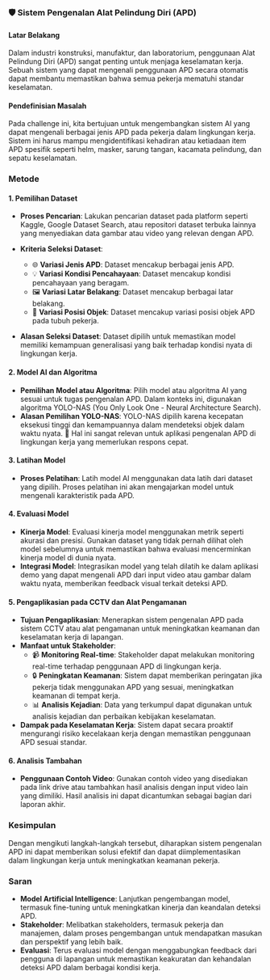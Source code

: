 ### 🛡️ Sistem Pengenalan Alat Pelindung Diri (APD)

#### **Latar Belakang**
Dalam industri konstruksi, manufaktur, dan laboratorium, penggunaan Alat Pelindung Diri (APD) sangat penting untuk menjaga keselamatan kerja. Sebuah sistem yang dapat mengenali penggunaan APD secara otomatis dapat membantu memastikan bahwa semua pekerja mematuhi standar keselamatan.

#### **Pendefinisian Masalah**
Pada challenge ini, kita bertujuan untuk mengembangkan sistem AI yang dapat mengenali berbagai jenis APD pada pekerja dalam lingkungan kerja. Sistem ini harus mampu mengidentifikasi kehadiran atau ketiadaan item APD spesifik seperti helm, masker, sarung tangan, kacamata pelindung, dan sepatu keselamatan.

### Metode

#### **1. Pemilihan Dataset**
   - **Proses Pencarian**: Lakukan pencarian dataset pada platform seperti Kaggle, Google Dataset Search, atau repositori dataset terbuka lainnya yang menyediakan data gambar atau video yang relevan dengan APD.
   - **Kriteria Seleksi Dataset**:
     - 🌐 **Variasi Jenis APD**: Dataset mencakup berbagai jenis APD.
     - 💡 **Variasi Kondisi Pencahayaan**: Dataset mencakup kondisi pencahayaan yang beragam.
     - 🖼️ **Variasi Latar Belakang**: Dataset mencakup berbagai latar belakang.
     - 🔄 **Variasi Posisi Objek**: Dataset mencakup variasi posisi objek APD pada tubuh pekerja.

   - **Alasan Seleksi Dataset**: Dataset dipilih untuk memastikan model memiliki kemampuan generalisasi yang baik terhadap kondisi nyata di lingkungan kerja.

#### **2. Model AI dan Algoritma**
   - **Pemilihan Model atau Algoritma**: Pilih model atau algoritma AI yang sesuai untuk tugas pengenalan APD. Dalam konteks ini, digunakan algoritma YOLO-NAS (You Only Look One - Neural Architecture Search).
   - **Alasan Pemilihan YOLO-NAS**: YOLO-NAS dipilih karena kecepatan eksekusi tinggi dan kemampuannya dalam mendeteksi objek dalam waktu nyata. 🚀 Hal ini sangat relevan untuk aplikasi pengenalan APD di lingkungan kerja yang memerlukan respons cepat.

#### **3. Latihan Model**
   - **Proses Pelatihan**: Latih model AI menggunakan data latih dari dataset yang dipilih. Proses pelatihan ini akan mengajarkan model untuk mengenali karakteristik pada APD.

#### **4. Evaluasi Model**
   - **Kinerja Model**: Evaluasi kinerja model menggunakan metrik seperti akurasi dan presisi. Gunakan dataset yang tidak pernah dilihat oleh model sebelumnya untuk memastikan bahwa evaluasi mencerminkan kinerja model di dunia nyata.
   - **Integrasi Model**: Integrasikan model yang telah dilatih ke dalam aplikasi demo yang dapat mengenali APD dari input video atau gambar dalam waktu nyata, memberikan feedback visual terkait deteksi APD.

#### **5. Pengaplikasian pada CCTV dan Alat Pengamanan**
   - **Tujuan Pengaplikasian**: Menerapkan sistem pengenalan APD pada sistem CCTV atau alat pengamanan untuk meningkatkan keamanan dan keselamatan kerja di lapangan.
   - **Manfaat untuk Stakeholder**:
     - 📹 **Monitoring Real-time**: Stakeholder dapat melakukan monitoring real-time terhadap penggunaan APD di lingkungan kerja.
     - 🔒 **Peningkatan Keamanan**: Sistem dapat memberikan peringatan jika pekerja tidak menggunakan APD yang sesuai, meningkatkan keamanan di tempat kerja.
     - 📊 **Analisis Kejadian**: Data yang terkumpul dapat digunakan untuk analisis kejadian dan perbaikan kebijakan keselamatan.
   - **Dampak pada Keselamatan Kerja**: Sistem dapat secara proaktif mengurangi risiko kecelakaan kerja dengan memastikan penggunaan APD sesuai standar.

#### **6. Analisis Tambahan**
   - **Penggunaan Contoh Video**: Gunakan contoh video yang disediakan pada link drive atau tambahkan hasil analisis dengan input video lain yang dimiliki. Hasil analisis ini dapat dicantumkan sebagai bagian dari laporan akhir.

### Kesimpulan
Dengan mengikuti langkah-langkah tersebut, diharapkan sistem pengenalan APD ini dapat memberikan solusi efektif dan dapat diimplementasikan dalam lingkungan kerja untuk meningkatkan keamanan pekerja.

### Saran
- **Model Artificial Intelligence**: Lanjutkan pengembangan model, termasuk fine-tuning untuk meningkatkan kinerja dan keandalan deteksi APD.
- **Stakeholder**: Melibatkan stakeholders, termasuk pekerja dan manajemen, dalam proses pengembangan untuk mendapatkan masukan dan perspektif yang lebih baik.
- **Evaluasi**: Terus evaluasi model dengan menggabungkan feedback dari pengguna di lapangan untuk memastikan keakuratan dan kehandalan deteksi APD dalam berbagai kondisi kerja.
